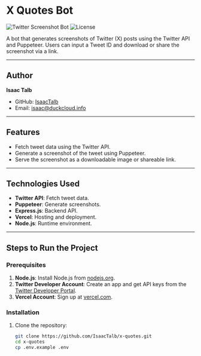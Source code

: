 # X Quotes Bot

![Twitter Screenshot Bot](https://img.shields.io/badge/status-active-brightgreen)
![License](https://img.shields.io/badge/license-MIT-blue)

A bot that generates screenshots of Twitter (X) posts using the Twitter API and Puppeteer. Users can input a Tweet ID and download or share the screenshot via a link.

---

## Author
**Isaac Talb**  
- GitHub: [IsaacTalb](https://github.com/IsaacTalb)  
- Email: [isaac@duckcloud.info](mailto:isaac@duckcloud.info)  

---

## Features
- Fetch tweet data using the Twitter API.
- Generate a screenshot of the tweet using Puppeteer.
- Serve the screenshot as a downloadable image or shareable link.

---

## Technologies Used
- **Twitter API**: Fetch tweet data.
- **Puppeteer**: Generate screenshots.
- **Express.js**: Backend API.
- **Vercel**: Hosting and deployment.
- **Node.js**: Runtime environment.

---

## Steps to Run the Project

### Prerequisites
1. **Node.js**: Install Node.js from [nodejs.org](https://nodejs.org/).
2. **Twitter Developer Account**: Create an app and get API keys from the [Twitter Developer Portal](https://developer.twitter.com/).
3. **Vercel Account**: Sign up at [vercel.com](https://vercel.com/).

### Installation
1. Clone the repository:
   ```bash
   git clone https://github.com/IsaacTalb/x-quotes.git
   cd x-quotes
   cp .env.example .env
   ```
